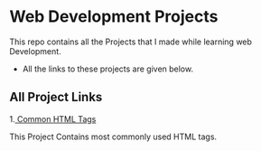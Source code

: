 
# Web Development Projects

This repo contains all the Projects that I made while learning web Development. 

- All the links to these projects are given below.


## All Project Links

1.[ Common HTML Tags](https://ayush24k.github.io/web-dev-projects/Common%20Html%20Tags)

This Project Contains most commonly used HTML tags.

